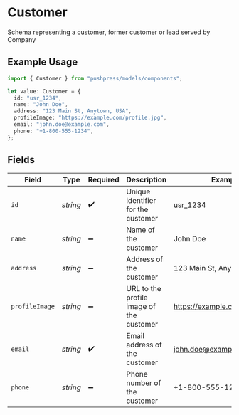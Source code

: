 # Customer

Schema representing a customer, former customer or lead served by Company

## Example Usage

```typescript
import { Customer } from "pushpress/models/components";

let value: Customer = {
  id: "usr_1234",
  name: "John Doe",
  address: "123 Main St, Anytown, USA",
  profileImage: "https://example.com/profile.jpg",
  email: "john.doe@example.com",
  phone: "+1-800-555-1234",
};
```

## Fields

| Field                                    | Type                                     | Required                                 | Description                              | Example                                  |
| ---------------------------------------- | ---------------------------------------- | ---------------------------------------- | ---------------------------------------- | ---------------------------------------- |
| `id`                                     | *string*                                 | :heavy_check_mark:                       | Unique identifier for the customer       | usr_1234                                 |
| `name`                                   | *string*                                 | :heavy_minus_sign:                       | Name of the customer                     | John Doe                                 |
| `address`                                | *string*                                 | :heavy_minus_sign:                       | Address of the customer                  | 123 Main St, Anytown, USA                |
| `profileImage`                           | *string*                                 | :heavy_minus_sign:                       | URL to the profile image of the customer | https://example.com/profile.jpg          |
| `email`                                  | *string*                                 | :heavy_check_mark:                       | Email address of the customer            | john.doe@example.com                     |
| `phone`                                  | *string*                                 | :heavy_minus_sign:                       | Phone number of the customer             | +1-800-555-1234                          |
